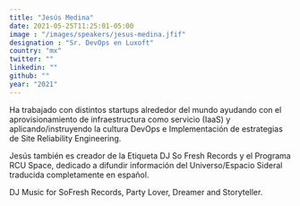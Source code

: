 ```yaml
---
title: "Jesús Medina"
date: 2021-05-25T11:25:01-05:00
image : "/images/speakers/jesus-medina.jfif"
designation : "Sr. DevOps en Luxoft"
country: "mx"
twitter: ""
linkedin: ""
github: ""
year: "2021"
---
```


Ha trabajado con distintos startups alrededor del mundo ayudando con el aprovisionamiento de infraestructura como servicio (IaaS) y aplicando/instruyendo la cultura DevOps e Implementación de estrategias de Site Reliability Engineering.

Jesús también es creador de la Etiqueta DJ So Fresh Records y el Programa RCU Space, dedicado a difundir información del Universo/Espacio Sideral traducida completamente en español.

DJ Music for SoFresh Records, Party Lover, Dreamer and Storyteller.


